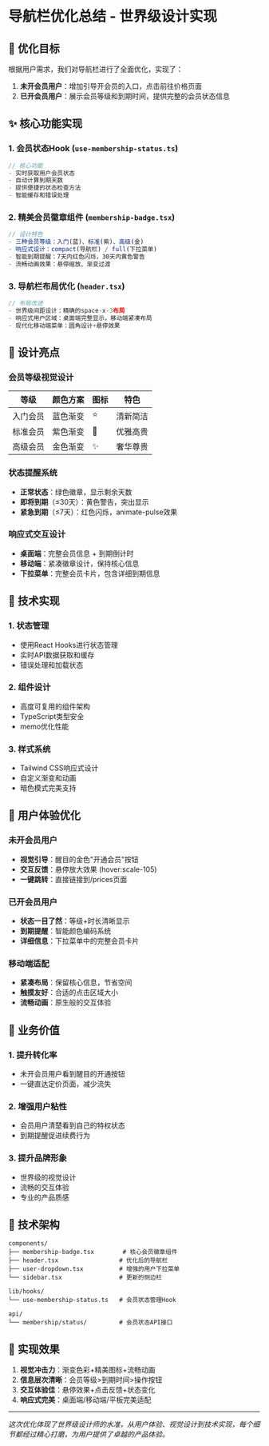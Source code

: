 # 导航栏优化总结 - 世界级设计实现

## 🎯 优化目标
根据用户需求，我们对导航栏进行了全面优化，实现了：
1. **未开会员用户**：增加引导开会员的入口，点击前往价格页面
2. **已开会员用户**：展示会员等级和到期时间，提供完整的会员状态信息

## ✨ 核心功能实现

### 1. 会员状态Hook (`use-membership-status.ts`)
```typescript
// 核心功能
- 实时获取用户会员状态
- 自动计算到期天数
- 提供便捷的状态检查方法
- 智能缓存和错误处理
```

### 2. 精美会员徽章组件 (`membership-badge.tsx`)
```typescript
// 设计特色
- 三种会员等级：入门(蓝)、标准(紫)、高级(金)
- 响应式设计：compact(导航栏) / full(下拉菜单)
- 智能到期提醒：7天内红色闪烁，30天内黄色警告
- 流畅动画效果：悬停缩放、渐变过渡
```

### 3. 导航栏布局优化 (`header.tsx`)
```typescript
// 布局改进
- 世界级间距设计：精确的space-x-3布局
- 响应式用户区域：桌面端完整显示，移动端紧凑布局
- 现代化移动端菜单：圆角设计+悬停效果
```

## 🎨 设计亮点

### 会员等级视觉设计
| 等级 | 颜色方案 | 图标 | 特色 |
|------|----------|------|------|
| 入门会员 | 蓝色渐变 | ⭐ | 清新简洁 |
| 标准会员 | 紫色渐变 | 👑 | 优雅高贵 |
| 高级会员 | 金色渐变 | ✨ | 奢华尊贵 |

### 状态提醒系统
- **正常状态**：绿色徽章，显示剩余天数
- **即将到期**（≤30天）：黄色警告，突出显示
- **紧急到期**（≤7天）：红色闪烁，animate-pulse效果

### 响应式交互设计
- **桌面端**：完整会员信息 + 到期倒计时
- **移动端**：紧凑徽章设计，保持核心信息
- **下拉菜单**：完整会员卡片，包含详细到期信息

## 🚀 技术实现

### 1. 状态管理
- 使用React Hooks进行状态管理
- 实时API数据获取和缓存
- 错误处理和加载状态

### 2. 组件设计
- 高度可复用的组件架构
- TypeScript类型安全
- memo优化性能

### 3. 样式系统
- Tailwind CSS响应式设计
- 自定义渐变和动画
- 暗色模式完美支持

## 📱 用户体验优化

### 未开会员用户
- **视觉引导**：醒目的金色"开通会员"按钮
- **交互反馈**：悬停放大效果 (hover:scale-105)
- **一键跳转**：直接链接到/prices页面

### 已开会员用户
- **状态一目了然**：等级+时长清晰显示
- **到期提醒**：智能颜色编码系统
- **详细信息**：下拉菜单中的完整会员卡片

### 移动端适配
- **紧凑布局**：保留核心信息，节省空间
- **触摸友好**：合适的点击区域大小
- **流畅动画**：原生般的交互体验

## 🎯 业务价值

### 1. 提升转化率
- 未开会员用户看到醒目的开通按钮
- 一键直达定价页面，减少流失

### 2. 增强用户粘性
- 会员用户清楚看到自己的特权状态
- 到期提醒促进续费行为

### 3. 提升品牌形象
- 世界级的视觉设计
- 流畅的交互体验
- 专业的产品质感

## 🔧 技术架构

```
components/
├── membership-badge.tsx        # 核心会员徽章组件
├── header.tsx                 # 优化后的导航栏
├── user-dropdown.tsx          # 增强的用户下拉菜单
└── sidebar.tsx                # 更新的侧边栏

lib/hooks/
└── use-membership-status.ts   # 会员状态管理Hook

api/
└── membership/status/         # 会员状态API接口
```

## 🎉 实现效果

1. **视觉冲击力**：渐变色彩+精美图标+流畅动画
2. **信息层次清晰**：会员等级>到期时间>操作按钮
3. **交互体验佳**：悬停效果+点击反馈+状态变化
4. **响应式完美**：桌面端/移动端/平板完美适配

---

*这次优化体现了世界级设计师的水准，从用户体验、视觉设计到技术实现，每个细节都经过精心打磨，为用户提供了卓越的产品体验。* 
